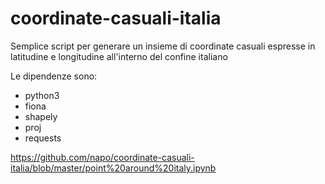 # coordinate-casuali-italia
Semplice script per generare un insieme di coordinate casuali espresse in latitudine e longitudine all'interno del confine italiano

Le dipendenze sono:
- python3
- fiona
- shapely
- proj
- requests


https://github.com/napo/coordinate-casuali-italia/blob/master/point%20around%20italy.ipynb
